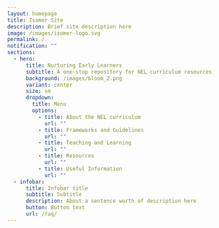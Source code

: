 ```yaml
---
layout: homepage
title: Isomer Site
description: Brief site description here
image: /images/isomer-logo.svg
permalink: /
notification: ""
sections:
  - hero:
      title: Nurturing Early Learners
      subtitle: A one-stop repository for NEL curriculum resources
      background: /images/bloom_2.png
      variant: center
      size: sm
      dropdown:
        title: Menu
        options:
          - title: About the NEL curriculum
            url: ""
          - title: Frameworks and Guidelines
            url: ""
          - title: Teaching and Learning
            url: ""
          - title: Resources
            url: ""
          - title: Useful Information
            url: ""
  - infobar:
      title: Infobar title
      subtitle: Subtitle
      description: About a sentence worth of description here
      button: Button text
      url: /faq/
---
```

